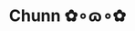 ---
layout: album_gallery
resource: instagram
title: "Chunn ✿∘ɷ∘✿"
description: "Instagram albums of Chunn ✿∘ɷ∘✿</br>. Username: ngocxx.12"
active: gallery
images:
- image_path: /ngocxx.12/-1/20230607_095236_352300463_165850002949171_5065085297833811049_n.jpg
  gallery-folder: /gallery/ngocxx.12/-1/
  gallery-name: -1
  gallery-date: May 2025
- image_path: /ngocxx.12/0/20221213_180829_319560472_566165345346545_8395853629414775011_n.jpg
  gallery-folder: /gallery/ngocxx.12/0/
  gallery-name: 0
  gallery-date: May 2025
- image_path: /ngocxx.12/1/20240204_154902_424989432_429240659429402_3783147951993522890_n.jpg
  gallery-folder: /gallery/ngocxx.12/1/
  gallery-name: 1
  gallery-date: May 2025
- image_path: /ngocxx.12/2/20230518_141915_347089509_237414208897147_5831164432367616999_n.jpg
  gallery-folder: /gallery/ngocxx.12/2/
  gallery-name: 2
  gallery-date: May 2025
- image_path: /ngocxx.12/satin/20231213_134205_410449111_18322466458128170_5297019450897441208_n.jpg
  gallery-folder: /gallery/ngocxx.12/satin/
  gallery-name: satin
  gallery-date: May 2025
- image_path: /ngocxx.12/somi/20241002_095321_461808731_459640836429010_3018250956201806385_n.jpg
  gallery-folder: /gallery/ngocxx.12/somi/
  gallery-name: somi
  gallery-date: May 2025
---